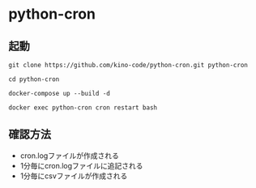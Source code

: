 # python-cron

## 起動

```git clone https://github.com/kino-code/python-cron.git python-cron```

```cd python-cron```

```docker-compose up --build -d```

```docker exec python-cron cron restart bash```

## 確認方法

- cron.logファイルが作成される
- 1分毎にcron.logファイルに追記される
- 1分毎にcsvファイルが作成される
